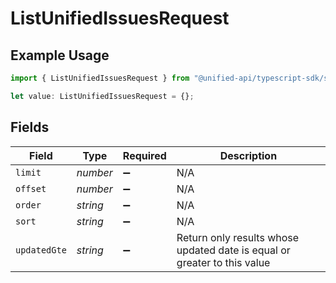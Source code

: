 # ListUnifiedIssuesRequest

## Example Usage

```typescript
import { ListUnifiedIssuesRequest } from "@unified-api/typescript-sdk/sdk/models/operations";

let value: ListUnifiedIssuesRequest = {};
```

## Fields

| Field                                                                    | Type                                                                     | Required                                                                 | Description                                                              |
| ------------------------------------------------------------------------ | ------------------------------------------------------------------------ | ------------------------------------------------------------------------ | ------------------------------------------------------------------------ |
| `limit`                                                                  | *number*                                                                 | :heavy_minus_sign:                                                       | N/A                                                                      |
| `offset`                                                                 | *number*                                                                 | :heavy_minus_sign:                                                       | N/A                                                                      |
| `order`                                                                  | *string*                                                                 | :heavy_minus_sign:                                                       | N/A                                                                      |
| `sort`                                                                   | *string*                                                                 | :heavy_minus_sign:                                                       | N/A                                                                      |
| `updatedGte`                                                             | *string*                                                                 | :heavy_minus_sign:                                                       | Return only results whose updated date is equal or greater to this value |